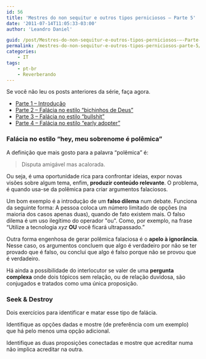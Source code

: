 ```yaml
---
id: 56
title: 'Mestres do non sequitur e outros tipos perniciosos – Parte 5'
date: '2011-07-14T11:05:33-03:00'
author: 'Leandro Daniel'

guid: /post/Mestres-do-non-sequitur-e-outros-tipos-perniciosos-–-Parte-5.aspx
permalink: /mestres-do-non-sequitur-e-outros-tipos-perniciosos-parte-5/
categories:
    - IT
tags:
    - pt-br
    - Reverberando
---
```


Se você não leu os posts anteriores da série, faça agora.

- [Parte 1 – Introdução](/Mestres-do-non-sequitur-e-outros-tipos-perniciosos-%E2%80%93-Parte-2)
- [Parte 2 – Falácia no estilo “bichinhos de Deus”](/Mestres-do-non-sequitur-e-outros-tipos-perniciosos-%E2%80%93-Parte-2)
- [Parte 3 – Falácia no estilo “bullshit”](/Mestres-do-non-sequitur-e-outros-tipos-perniciosos-%E2%80%93-Parte-3)
- [Parte 4 – Falácia no estilo “early adopter”](/Mestres-do-non-sequitur-e-outros-tipos-perniciosos-–-Parte-4)

### Falácia no estilo “hey, meu sobrenome é polêmica”

A definição que mais gosto para a palavra “polêmica” é:

> Disputa amigável mas acalorada.

Ou seja, é uma oportunidade rica para confrontar ideias, expor novas visões sobre algum tema, enfim, **produzir conteúdo relevante**. O problema, é quando usa-se da polêmica para criar argumentos falaciosos.

Um bom exemplo é a introdução de um **falso dilema** num debate. Funciona da seguinte forma: A pessoa coloca um número limitado de opções (na maioria dos casos apenas duas), quando de fato existem mais. O falso dilema é um uso ilegítimo do operador "ou". Como, por exemplo, na frase “Utilize a tecnologia *xyz* **OU** você ficará ultrapassado.”

Outra forma engenhosa de gerar polêmica falaciosa é o **apelo à ignorância**. Nesse caso, os argumentos concluem que algo é verdadeiro por não se ter provado que é falso, ou conclui que algo é falso porque não se provou que é verdadeiro.

Há ainda a possibilidade do interlocutor se valer de uma **pergunta complexa** onde dois tópicos sem relação, ou de relação duvidosa, são conjugados e tratados como uma única proposição.

### Seek &amp; Destroy

Dois exercícios para identificar e matar esse tipo de falácia.

Identifique as opções dadas e mostre (de preferência com um exemplo) que há pelo menos uma opção adicional.

Identifique as duas proposições conectadas e mostre que acreditar numa não implica acreditar na outra.
